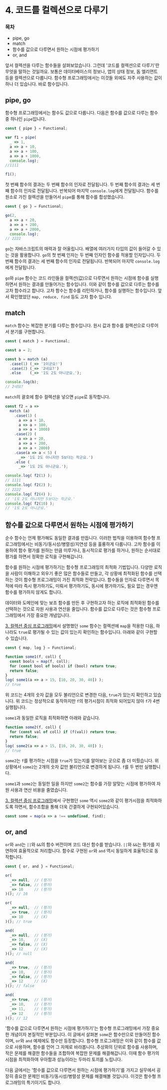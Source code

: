 # 4. 코드를 컬렉션으로 다루기

### 목차
- pipe, go
- match
- 함수를 값으로 다루면서 원하는 시점에 평가하기
- or, and

앞서 컬렉션을 다루는 함수들을 살펴보았습니다. 그런데 '코드를 컬렉션으로 다루기'란 무엇을 말하는 것일까요. 보통은 데이터베이스의 정보나, 앱의 상태 정보, 돔 엘리먼트 등을 컬렉션으로 다룹니다. 함수형 프로그래밍에서는 이것들 외에도 자주 사용하는 값이 하나 더 있습니다. 바로 함수입니다.

## pipe, go

함수형 프로그래밍에서는 함수도 값으로 다룹니다. 다음은 함수를 값으로 다루는 함수 중 하나인 `pipe`입니다.

```javascript
const { pipe } = Functional;

var f1 = pipe(
  _ => 1,
  a => a + 10,
  a => a + 100,
  a => a + 1000,
  console.log);
//1111

f1();
```

첫 번째 함수의 결과는 두 번째 함수의 인자로 전달됩니다. 두 번째 함수의 결과는 세 번째 함수의 인자로 전달됩니다. 반복되어 마지막 `console.log`에게 전달됩니다. 함수를 원소로 가진 컬렉션을 만들어서 `pipe`를 통해 함수를 합성했습니다.

```javascript
const { go } = Functional;

go(2,
  a => a + 20,
  a => a + 200,
  a => a + 2000,
  console.log);
// 2222
```

`go`는 자바스크립트의 매력과 잘 어울립니다. 배열에 여러가지 타입의 값이 들어갈 수 있는 것을 활용합니다. `go`의 첫 번째 인자는 두 번째 인자인 함수를 적용할 인자입니다. 두 번째 함수의 결과는 세 번째 함수의 인자로 전달됩니다. 반복되어 마지막 `console.log`에게 전달됩니다.

`go`와 `pipe` 함수는 코드 라인들을 컬렉션(값)으로 다루면서 원하는 시점에 함수를 실행하면서 원하는 결과를 만들어가는 함수입니다. 이와 같이 함수를 값으로 다루는 함수를 고차 함수라고 합니다. 고차 함수는 함수를 리턴하거나, 함수를 실행하는 함수입니다. 앞서 확인했었던 `map, reduce, find` 등도 고차 함수 입니다.

## match

`match` 함수는 복잡한 분기를 다루는 함수입니다. 원시 값과 함수를 컬렉션으로 다루어서 분기를 구현합니다.

```javascript
const { match } = Functional;

const a = 2;

const b = match (a)
  .case(1) (_=> '1이군요!')
  .case(2) (_=> '2네요?')
  .else    (_=> '1도 2도 아니군요.');

console.log(b);
// 2네요?
```

`match`의 괄호에 함수 컬렉션을 넣으면 `pipe`로 동작합니다.

```javascript
const f2 = a =>
  match (a)
    .case(1) (
      a => a + 10,
      a => a + 100,
      a => a + 1000)
    .case(2) (
      a => a + 20,
      a => a + 200,
      a => a + 2000)
    .case(a => a < 5) (
      _=> '1도 2도 아니지만 5보다는 작군요.')
    .else (
      _=> '1도 2도 아니군요.');

console.log( f2(1) );
// 1111
console.log( f2(2) );
// 2222
console.log( f2(4) );
// '1도 2도 아니지만 5보다는 작군요.'
console.log( f2(10) );
// '1도 2도 아니군요.'
```

## 함수를 값으로 다루면서 원하는 시점에 평가하기

순수 함수는 언제 평가해도 동일한 결과를 만듭니다. 이러한 법칙을 이용하여 함수형 프로그래밍에서는 비동기/동시성/병렬성/지연성 등을 훌륭하게 다룹니다. 고차 함수를 이용하여 함수 평가를 원하는 만큼 미루거나, 동시적으로 평가를 하거나, 원하는 순서대로 평가를 하면서 정확한 로직을 구현해갑니다.

함수를 원하는 시점에 평가하기는 함수형 프로그래밍의 최적화 기법입니다. 다양한 로직을 사람이 이해하고 외우기 좋은 많은 함수들로 만들고, 각 상황에 최적화된 함수를 선택하는 것이 함수형 프로그래밍이 가진 최적화 전략입니다. 함수들을 인자로 다루면서 목적에 따라 즉시 평가하기도, 미뤄서 평가하기도, 동시에 평가하기도, 필요 없는 경우엔 함수를 평가하지 않게도 합니다.

데이터와 도메인에 맞는 보조 함수를 만든 후 구현하고자 하는 로직에 최적화된 함수를 선택하는 것으로 자원 사용과 연산을 줄입니다. 함수를 값으로 다루는 것은 함수형 프로그래밍에서 가장 중요한 개념입니다.

[3. 컬렉션 중심 프로그래밍]()에서 설명했던 `some` 함수는 컬렉션에 `map`을 적용한 다음, 하나라도 `true`로 평가될 수 있는 값이 있는지 확인하는 함수입니다. 아래와 같이 구현할 수 있습니다.

```javascript
const { map, log } = Functional;

function some1(f, coll) {
  const bools = map(f, coll);
  for (const bool of bools) if (bool) return true;
  return false;
}
log( some1(a => a > 15, [10, 20, 30, 40]) );
// true
```

위 코드는 4개의 숫자 값을 모두 불리언으로 변경한 다음, `true`가 있는지 확인하고 있습니다. 위 코드는 정상적으로 동작하지만 `f`의 평가시점이 최적화 되어있지 않아 `f`가 4번 실행됩니다.

`some1`과 동일한 로직을 최적화하면 아래와 같습니다.

```javascript
function some2(f, coll) {
  for (const val of coll) if (f(val)) return true;
  return false;
}
log( some2(a => a > 15, [10, 20, 30, 40]) );
// true
```

`some2`는 `f`를 평가하는 시점을 `true`가 있는지를 알아보는 곳으로 좀 더 미뤘습니다. 위 상황에서 `some2`는 2개의 숫자 값만 불리언으로 변경하게 됩니다. `f`를 두 번만 실행합니다.

`some1`과 `some2`는 동일한 일을 하지만 `some2`는 함수를 가장 알맞는 시점에 평가하여 자원 사용과 연산 비용을 줄였습니다.

[3. 컬렉션 중심 프로그래밍]()에서 구현했던 `some` 역시 `some2`와 같이 평가시점을 최적화하도록 하면서, 함수조합을 통해 더욱 간결하게 구현되어있습니다.

```javascript
const some = map(a => a !== undefined, find);
```

## or, and

`or`와 `and`는 `||`와 `&&`의 함수 버전이며 코드 대신 함수를 받습니다. `||`와 `&&`는 평가를 지연하여 효율적으로 처리합니다. 함수로 구현된 `or`와 `and` 역시 동일하게 효율적으로 동작합니다.

```javascript
const { or, and } = Functional;

or(
  _=> null,  // (평가)
  _=> false, // (평가)
  _=> 10     // (평가)
)(); // 10

or(
  _=> null,  // (평가)
  _=> true,  // (평가)
  _=> 10     // (X)
)(); // true

and(
  _=> null,  // (평가)
  _=> 10,    // (X)
  _=> false, // (X)
  _=> 12     // (X)
)(); // null

and(
  _=> true,  // (평가)
  _=> 10,    // (평가)
  _=> false, // (평가)
  _=> 12     // (X)
)(); // false

and(
  _=> true,  // (평가)
  _=> 10,    // (평가)
  _=> 11,    // (평가)
  _=> 12     // (평가)
)(); // 12
```

'함수를 값으로 다루면서 원하는 시점에 평가하기'는 함수형 프로그래밍에서 가장 중요한 개념이자 본질적인 부분입니다. 이 글에서 살펴본 `some`은 함수만으로 만들어진 함수이며, `or`와 `and` 예제에도 함수만 등장합니다. 함수형 프로그래밍은 이와 같이 함수를 값으로 사용하며, 함수를 언어 그 자체로 바라봅니다. 추상화의 단위로 함수를 사용하며, 작은 문제를 해결한 함수들을 조합하여 복잡한 문제를 해결해갑니다. 이때 함수 평가의 시점을 최적화하여 우아함과 성능이라는 두마리 토끼를 노립니다.

다음 글에서는 '함수를 값으로 다루면서 원하는 시점에 평가하기'를 가지고 실무에서 굉장히 중요한 문제인 비동기/동시성/병렬성 문제를 해결해볼 것입니다. 이것은 함수형 프로그래밍의 특기이기도 합니다.